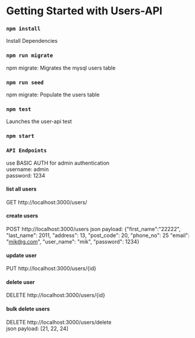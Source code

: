 # Getting Started with Users-API


### `npm install`

Install Dependencies

### `npm run migrate`

npm migrate: Migrates the mysql users table 

### `npm run seed`

npm migrate: Populate the users table
### `npm test`

Launches the user-api test 
### `npm start`

### `API Endpoints`

use BASIC AUTH for admin authentication<br />
username: admin<br />
password: 1234<br />

#### list all users
GET  http://localhost:3000/users/
<br />
#### create users
POST http://localhost:3000/users
json payload: {"first_name":"22222", "last_name": 2011, "address": 13, "post_code": 20, "phone_no": 25 "email": "mik@g.com", "user_name": "mik", "password": 1234}
<br />
#### update user
PUT http://localhost:3000/users/{id}
<br />   
#### delete user
DELETE http://localhost:3000/users/{id}
<br />
#### bulk delete users
DELETE http://localhost:3000/users/delete   
json payload: [21, 22, 24]
